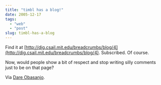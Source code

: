 ```yaml
---
title: "timbl has a blog!"
date: 2005-12-17
tags: 
  - "web"
  - "post"
slug: timbl-has-a-blog
---
```


Find it at [http://dig.csail.mit.edu/breadcrumbs/blog/4](http://dig.csail.mit.edu/breadcrumbs/blog/4). Subscribed. Of course.

Now, would people show a bit of respect and stop writing silly comments just to be on that page?

Via [Dare Obasanjo](http://www.25hoursaday.com/weblog/PermaLink.aspx?guid=9811700a-3832-4166-bb54-c2584b860e6e).
